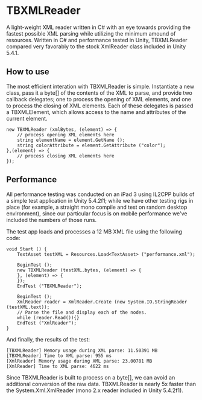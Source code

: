 # TBXMLReader

A light-weight XML reader written in C# with an eye towards providing the fastest possible XML parsing while utilizing the minimum amound of resources. Written in C# and performance tested in Unity, TBXMLReader compared very favorably to the stock XmlReader class included in Unity 5.4.1.

## How to use

The most efficient interation with TBXMLReader is simple. Instantiate a new class, pass it a byte[] of the contents of the XML to parse, and provide two callback delegates; one to process the opening of XML elements, and one to process the closing of XML elements. Each of these delegates is passed a TBXMLElement, which allows access to the name and attributes of the current element.

````
new TBXMLReader (xmlBytes, (element) => {
	// process opening XML elements here
	string elementName = element.GetName ();
	string colorAttribute = element.GetAttribute ("color");
},(element) => {
	// process closing XML elements here
});
````


## Performance

All performance testing was conducted on an iPad 3 using IL2CPP builds of a simple test application in Unity 5.4.2f1; while we have other testing rigs in place (for example, a straight mono compile and test on random desktop environment), since our particular focus is on mobile performance we've included the numbers of those runs.

The test app loads and processes a 12 MB XML file using the following code:

````
void Start () {
	TextAsset testXML = Resources.Load<TextAsset> ("performance.xml");

	BeginTest ();
	new TBXMLReader (testXML.bytes, (element) => {
	}, (element) => {
	});
	EndTest ("TBXMLReader");

	BeginTest ();
	XmlReader reader = XmlReader.Create (new System.IO.StringReader (testXML.text));
	// Parse the file and display each of the nodes.
	while (reader.Read()){}
	EndTest ("XmlReader");
}
````

And finally, the results of the test:

```
[TBXMLReader] Memory usage during XML parse: 11.50391 MB
[TBXMLReader] Time to XML parse: 955 ms
[XmlReader] Memory usage during XML parse: 23.00781 MB
[XmlReader] Time to XML parse: 4622 ms
```

Since TBXMLReader is built to process on a byte[], we can avoid an additional conversion of the raw data. TBXMLReader is nearly 5x faster than the System.Xml.XmlReader (mono 2.x reader included in Unity 5.4.2f1).